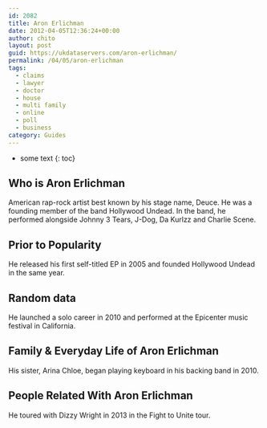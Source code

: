 ```yaml
---
id: 2082
title: Aron Erlichman
date: 2012-04-05T12:36:24+00:00
author: chito
layout: post
guid: https://ukdataservers.com/aron-erlichman/
permalink: /04/05/aron-erlichman
tags:
  - claims
  - lawyer
  - doctor
  - house
  - multi family
  - online
  - poll
  - business
category: Guides
---
```


* some text
{: toc}


## Who is  Aron Erlichman
                  
                  
                  
American rap-rock artist best known by his stage name, Deuce. He was a founding member of the band Hollywood Undead. In the band, he performed alongside Johnny 3 Tears, J-Dog, Da Kurlzz and Charlie Scene.
                  
                
                
                
## Prior to Popularity 
                  
                  
                  
He released his first self-titled EP in 2005 and founded Hollywood Undead in the same year.
                  
                
                
                
## Random data 
                  
                  
                  
He launched a solo career in 2010 and performed at the Epicenter music festival in California.
                  
                
                
                
## Family & Everyday Life of Aron Erlichman
                  
                  
                  
His sister, Arina Chloe, began playing keyboard in his backing band in 2010.
                  
                
                
                
## People Related With  Aron Erlichman
                  
                  
                  
He toured with Dizzy Wright in 2013 in the Fight to Unite tour.
                  
                
              
            
          
          
          
    
    
  
